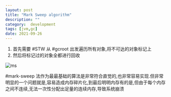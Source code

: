 ```yaml
---
layout: post
title: "Mark Sweep algorithm"
description: ""
category:  development
tags: [jvm,gc]
date: 2021-09-26
---
```


1. 首先需要 #STW 从 #gcroot 出发遍历所有对象,将不可达的对象标记上
2. 然后将标记过的对象全都进行回收

![ms](https://github.com/gaoxingliang/goodutils/blob/master/res/gcbook/free-list-sweep.png?raw=true)

#mark-sweep 法作为最最基础的算法是非常符合直觉的,也非常容易实现.但非常明显的一个问题就是,容易造成内存碎片化,到最后明明内存有的是,但由于每个内存之间不连续,无法一次性分配出足量的连续内存,导致系统崩溃
